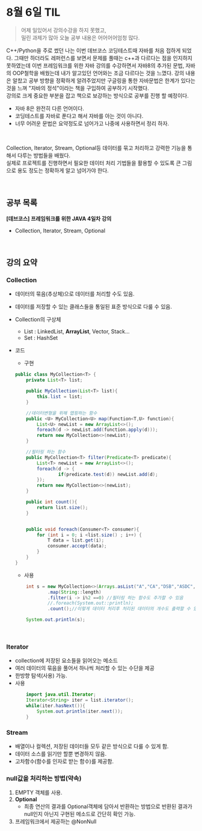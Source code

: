 # 8월 6일 TIL
>어제 일있어서 강의수강을 하지 못했고,  
>밀린 과제가 많아 오늘 공부 내용은 어어어어엄청 많다.  

C++/Python을 주로 썼던 나는 이번 데브코스 코딩테스트때 자바를 처음 접하게 되었다. 그때만 하더라도 레퍼런스를 보면서 문제를 풀때는 c++과 다르다는 점을 인지하지 못하였는데 이번 프레임워크를 위한 자바 강의를 수강하면서 자바8의 추가된 문법, 자바의 OOP철학을 배웠는데 내가 알고있던 언어와는 조금 다르다는 것을 느꼈다. 강의 내용은 알찼고 공부 방향을 정확하게 알려주었지만 구글링을 통한 자바문법은 한계가 있다는 것을 느껴 "자바의 정석"이라는 책을 구입하여 공부하기 시작했다.  
 강의로 크게 중요한 부분을 잡고 책으로 보강하는 방식으로 공부를 진행 할 예정이다.  

- 자바 8은 완전히 다른 언어이다.  
- 코딩테스트를 자바로 푼다고 해서 자바를 아는 것이 아니다.
- 너무 어려운 문법은 요약정도로 넘어가고 나중에 사용하면서 정리 하자.  
<br/>  

Collection, Iterator, Stream, Optional등 데이터를 묶고 처리하고 강력한 기능을 통해서 다루는 방법들을 배웠다.   
실제로 프로젝트를 진행하면서 필요한 데이터 처리 기법들을 활용할 수 있도록 큰 그림으로 용도 정도는 정확하게 알고 넘어가야 한다. 


<br/>  

## 공부 목록
**[데브코스] 프레임워크를 위한 JAVA 4일차 강의**
- Collection, Iterator, Stream, Optional  
<br/>  


## 강의 요약

### Collection 
- 데이터의 묶음(추상체)으로 데이터를 처리할 수도 있음.  
- 데이터를 저장할 수 있는 클래스들을 통일된 표준 방식으로 다룰 수 있음.
- Collection의 구상체
    - List : LinkedList, **ArrayList**, Vector, Stack...  
    - Set : HashSet

- 코드  
    - 구현  

    ```java
    public class MyCollection<T> {
        private List<T> list;

        public MyCollection(List<T> list){
            this.list = list;
        }

        //데이터변형을 위해 맵핑하는 함수
        public <U> MyCollection<U> map(Function<T,U> function){
            List<U> newList = new ArrayList<>();
            foreach(d -> newList.add(function.apply(d)));
            return new MyCollection<>(newList);
        }

        //필터링 하는 함수
        public MyCollection<T> filter(Predicate<T> predicate){
            List<T> newList = new ArrayList<>();
            foreach(d -> {
                    if(predicate.test(d)) newList.add(d);
            });
            return new MyCollection<>(newList);
        }
    
        public int count(){
            return list.size();
        }


        public void foreach(Consumer<T> consumer){
            for (int i = 0; i <list.size() ; i++) {
                T data = list.get(i);
                consumer.accept(data);
            }
        }
    }
    ```  
    - 사용
    ```java
        int s = new MyCollection<>(Arrays.asList("A","CA","DSB","ASDC","EEDEAD"))
                .map(String::length)
                .filter(i -> i%2 ==0) //필터링 하는 함수도 추가할 수 있음
                //.foreach(System.out::println);
                .count();//이렇게 데이터 처리후 처리된 데이터의 개수도 출력할 수 있음

        System.out.println(s);
    ```  

<br/>  

### Iterator
- collection에 저장된 요소들을 읽어오는 메소드 
- 여러 데이터의 묶음을 풀어서 하나씩 처리할 수 있는 수단을 제공
- 한방향 탐색(사용) 가능. 
- 사용  
    ```java
        import java.util.Iterator;
        Iterator<String> iter = list.iterator();
        while(iter.hasNext()){
            System.out.println(iter.next());
        }
    ```

### Stream  
- 배열이나 컬렉션, 저장된 데이터들 모두 같은 방식으로 다룰 수 있게 함.
- 데이터 소스를 읽기만 할뿐 변경하지 않음.  
- 고차함수(함수를 인자로 받는 함수)를 제공함.

### null값을 처리하는 방법(약속)
1. EMPTY 객체를 사용.  
2. **Optional**  
    - 최종 연산의 결과를 Optional객체에 담아서 반환하는 방법으로
    반환된 결과가 null인지 아닌지 구현된 메소드로 간단히 확인 가능.
3. 프레임워크에서 제공하는 @NonNull